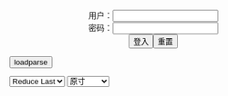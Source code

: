 <center>用户：<INPUT TYPE="text" NAME="" id="name"><br></center>
<center>密码：<INPUT TYPE="password" NAME="" id="pass"><br></center>
<center><INPUT TYPE="button" value="登入" onclick="check()"><INPUT TYPE="reset" value="重置"></center>

<div style="display: none" id="mdm" name="dmd">
  <button onclick="location.reload()">Cover 0</button>
</div>

<button style="display: none" name="dmd" onclick="toggleb()">toggle</button>
<button onclick="loadparse()">loadparse</button>

<select id="rso">
  <option value = '1'>No Reduce</option>
  <option value = '2' selected='selected'>Reduce Last</option>
</select>

<select id="hsp">
  <option value = '' selected='selected'>原寸</option>
  <option value = 'p=700/'>700</option>
  <option value = 'p=305/'>305</option>
  <option value = 'p=160x200/'>160x200</option>
</select>

<br>
<div style="display: none" id="mdc" name="dmd">
</div>

<pre style="display: none" id = "raw">
<!-- 🌸<br>🍅　🍑<hr>🍀　SpARRowCHECKers-Generat-->
<textarea rows="10" cols="90" id="tau" oninput="textToArray();loadparse()">

https://static4.hentai-cosplays.com/upload/20210422/223/227652/p=700/43.jpg
https://static5.hentai-cosplays.com/upload/20211010/242/246790/p=700/3.jpg
https://static10.hentai-cosplays.com/upload/20220731/308/314696/p=700/30.jpg
https://static6.hentai-cosplays.com/upload/20211214/256/261600/p=700/52.jpg
https://static7.hentai-cosplays.com/upload/20220222/290/296621/p=700/27.jpg
https://static10.hentai-cosplays.com/upload/20220730/308/314648/p=700/58.jpg
https://static10.hentai-cosplays.com/upload/20220728/308/314439/p=700/66.jpg
https://static9.hentai-cosplays.com/upload/20220519/299/305433/p=700/118.jpg
https://static10.hentai-cosplays.com/upload/20220728/308/314475/p=700/21.jpg
https://static10.hentai-cosplays.com/upload/20220725/307/314241/p=700/140.jpg
https://static10.hentai-cosplays.com/upload/20220722/307/314079/p=700/145.jpg
https://static10.hentai-cosplays.com/upload/20220617/304/310550/p=700/20.jpg
https://static10.hentai-cosplays.com/upload/20220722/307/314076/p=700/34.jpg
https://static10.hentai-cosplays.com/upload/20220722/307/314078/p=700/175.jpg
https://static9.hentai-cosplays.com/upload/20220530/300/306212/p=700/34.jpg
https://static9.hentai-cosplays.com/upload/20220530/300/306213/p=700/33.jpg
https://static6.hentai-cosplays.com/upload/20220127/287/293784/p=700/9.jpg
https://static8.hentai-cosplays.com/upload/20220318/293/299327/p=305/41.jpg
https://static10.hentai-cosplays.com/upload/20220724/307/314166/p=700/75.jpg
https://static9.porn-images-xxx.com/upload/20210907/928/949675/p=700/49.jpg
https://static14.porn-images-xxx.com/upload/20220701/1290/1320564/p=700/48.jpg
https://static3.porn-images-xxx.com/upload/20171016/483/494043/p=700/50.jpg
https://static3.porn-images-xxx.com/upload/20170611/411/420502/p=700/50.jpg
https://static2.hentai-cosplays.com/upload/20190209/124/126281/p=700/81.jpg
https://static2.hentai-cosplays.com/upload/20190809/134/136617/p=700/148.jpg
https://static8.hentai-cosplays.com/upload/20220330/294/300461/p=700/151.jpg
https://static8.hentai-cosplays.com/upload/20220330/294/300463/p=700/41.jpg
https://static2.hentai-cosplays.com/upload/20190810/134/136645/p=700/63.jpg
https://static5.porn-images-xxx.com/upload/20200717/829/848551/p=700/17.jpg
https://static5.porn-images-xxx.com/upload/20200524/823/841825/p=700/10.jpg
https://static5.porn-images-xxx.com/upload/20200720/829/848821/p=700/32.jpg
https://static4.porn-images-xxx.com/upload/20191001/698/714616/p=305/115.jpg
https://static4.porn-images-xxx.com/upload/20190928/698/714013/p=700/110.jpg
https://static4.porn-images-xxx.com/upload/20191217/767/784971/p=700/113.jpg
https://static10.hentai-cosplays.com/upload/20220707/306/312473/p=700/51.jpg
https://static4.porn-images-xxx.com/upload/20190611/678/694138/p=700/80.jpg
https://static9.hentai-cosplays.com/upload/20220503/297/303772/p=700/153.jpg
https://static10.hentai-cosplays.com/upload/20220719/307/313748/p=700/73.jpg
https://static14.porn-images-xxx.com/upload/20220726/1318/1349398/p=700/47.jpg
https://static10.hentai-cosplays.com/upload/20220718/307/313656/p=305/29.jpg
https://static10.hentai-cosplays.com/upload/20220616/304/310458/p=700/182.jpg
https://static7.hentai-cosplays.com/upload/20220207/288/294707/p=700/201.jpg
https://static10.hentai-cosplays.com/upload/20220629/305/311805/p=700/69.jpg
https://static9.hentai-cosplays.com/upload/20220605/300/306654/p=700/49.jpg
https://static10.hentai-cosplays.com/upload/20220705/306/312331/p=305/155.jpg
https://static10.hentai-cosplays.com/upload/20220623/304/311089/p=700/17.jpg
https://static10.hentai-cosplays.com/upload/20220704/305/312310/p=700/49.jpg
https://static5.hentai-cosplays.com/upload/20211209/250/255644/p=700/39.jpg
https://static5.hentai-cosplays.com/upload/20211003/241/246022/p=700/32.jpg
https://static6.hentai-cosplays.com/upload/20211215/257/262285/p=700/6.jpg
https://static6.hentai-cosplays.com/upload/20220108/274/280193/p=700/17.jpg
https://static5.hentai-cosplays.com/upload/20211128/247/252278/p=700/45.jpg
https://static8.hentai-cosplays.com/upload/20220420/296/302340/p=700/102.jpg
https://static9.hentai-cosplays.com/upload/20220511/298/304576/p=700/54.jpg
https://static10.hentai-cosplays.com/upload/20220704/305/312248/p=700/71.jpg
https://static9.hentai-cosplays.com/upload/20220502/297/303435/p=700/15.jpg
https://static9.hentai-cosplays.com/upload/20220502/297/303487/p=700/15.jpg
https://static10.hentai-cosplays.com/upload/20220701/305/312037/p=700/77.jpg
https://static9.porn-images-xxx.com/upload/20211203/944/965947/p=700/13.jpg
https://static5.hentai-cosplays.com/upload/20211209/253/259015/p=700/12.jpg
https://static5.hentai-cosplays.com/upload/20211209/251/256862/p=700/43.jpeg

</textarea><br><!-- 🍀<br>🍑　🍅<hr>🌸 -->

<textarea rows="30" cols="100" id="tar" oninput="loadparse()">

[NinJa阿寨寨] 叛忍捕獲 - 5 - エロコスプレ
https://ja.hentai-cosplays.com/image/ninja-auzhai/page/5/

https://static4.hentai-cosplays.com/upload/20210422/223/227652/p=700/43.jpg

<font size="1" style="color:#DCDCDC">2022-07-31</font>

[Cosplay] Ana Chuu - Jeanne Alter (7 October 2021) - エロコスプレ
https://ja.hentai-cosplays.com/image/cosplay-ana-chuu-jeanne-alter-7-october-2021/

https://static5.hentai-cosplays.com/upload/20211010/242/246790/p=700/3.jpg

<font size="1" style="color:#DCDCDC">2022-07-31</font>

[恋恋艾妮] JK 2 - 3 - エロコスプレ
https://ja.hentai-cosplays.com/image/-jk-2/page/3/

https://static10.hentai-cosplays.com/upload/20220731/308/314696/p=700/30.jpg

<font size="1" style="color:#DCDCDC">2022-07-31</font>

Tenleid – Hestia - 4 - エロコスプレ
https://ja.hentai-cosplays.com/image/tenleid--hestia/page/4/

https://static6.hentai-cosplays.com/upload/20211214/256/261600/p=700/52.jpg

<font size="1" style="color:#DCDCDC">2022-07-31</font>

Ana Chuu - Shenhe - 3 - エロコスプレ
https://ja.hentai-cosplays.com/image/ana-chuu-shenhe/page/3/

https://static7.hentai-cosplays.com/upload/20220222/290/296621/p=700/27.jpg

<font size="1" style="color:#DCDCDC">2022-07-31</font>

Voezacos - Shenhe - 7 - エロコスプレ
https://ja.hentai-cosplays.com/image/voezacos-shenhe/page/7/

https://static9.hentai-cosplays.com/upload/20220517/298/305091/p=700/67.jpg

<font size="1" style="color:#DCDCDC">2022-07-31</font>

Ino - Ishtar 2 - 6 - エロコスプレ
https://ja.hentai-cosplays.com/image/ino-ishtar-2/page/6/

https://static10.hentai-cosplays.com/upload/20220730/308/314648/p=700/58.jpg

<font size="1" style="color:#DCDCDC">2022-07-31</font>

Hoshilily 星之迟迟 – Reverse Bunny - エロコスプレ
https://ja.hentai-cosplays.com/image/hoshilily---reverse-bunny/

https://static10.hentai-cosplays.com/upload/20220728/308/314439/p=700/66.jpg

<font size="1" style="color:#DCDCDC">2022-07-29</font>

[Sex Syndrome] ガチ洗脳ちゃん 108cm神デカパイIカップ顔バレ絶対NGユーチュー〇ーレイヤー 19歳性処理便女ドМ中出し調教 ベロライブ Verotuber沙花◯クロヱ[H]/1.5 - 12 - エロコスプレ
https://ja.hentai-cosplays.com/image/sex-syndrome-gachi-brainwasher-chan-108cm-god-deka-pai-i-cup-face-absolute-ng-youtube--layer-19-year-old-sex-processing-woman--nakaide-taming-vero-live-verotuber-sha-hana--kuro-h15/page/12/

https://static9.hentai-cosplays.com/upload/20220519/299/305433/p=700/118.jpg

<font size="1" style="color:#DCDCDC">2022-07-29</font>

習呆呆 Xidaidai - Yor Forger - エロコスプレ
https://ja.hentai-cosplays.com/image/xidaidai-yor-forger/

https://static10.hentai-cosplays.com/upload/20220728/308/314475/p=700/21.jpg

<font size="1" style="color:#DCDCDC">2022-07-29</font>

网红Coser@蠢沫沫 健身环 - エロコスプレ
https://ja.hentai-cosplays.com/image/coser-kenmi-/

https://static10.hentai-cosplays.com/upload/20220725/307/314241/p=700/140.jpg

<font size="1" style="color:#DCDCDC">2022-07-29</font>

[BLUECAKE] Bambi (밤비) - Naughty Cats Pink & Mint RED - エロコスプレ
https://ja.hentai-cosplays.com/image/bluecake-bambi--naughty-cats-pink-amp-mint-red/

https://static10.hentai-cosplays.com/upload/20220722/307/314079/p=700/145.jpg

<font size="1" style="color:#DCDCDC">2022-07-29</font>

rioko凉凉子 镇海 自拍 1 - エロコスプレ
https://ja.hentai-cosplays.com/image/rioko----1/

https://static10.hentai-cosplays.com/upload/20220617/304/310550/p=700/20.jpg

<font size="1" style="color:#DCDCDC">2022-07-29</font>

九言&喜茶苍苍子 - 碧蓝航线 镇海白黒双人 [35P] - エロコスプレ
https://ja.hentai-cosplays.com/image/-amp-----35p/

https://static10.hentai-cosplays.com/upload/20220722/307/314076/p=700/34.jpg

<font size="1" style="color:#DCDCDC">2022-07-29</font>

黎菲兒 超巨乳 －強制拘束~ M屬性體質大爆發╱限制行動 任你蹂躪 - エロコスプレ
https://ja.hentai-cosplays.com/image/-super-busty-breast-forced-restraint-m-/

https://static10.hentai-cosplays.com/upload/20220722/307/314078/p=700/175.jpg

<font size="1" style="color:#DCDCDC">2022-07-29</font>

2015.05.07 [JISU 지수] 야한 고양이 34P - エロコスプレ
https://ja.hentai-cosplays.com/image/20150507-jisu----34p/

https://static9.hentai-cosplays.com/upload/20220530/300/306212/p=700/34.jpg

<font size="1" style="color:#DCDCDC">2022-07-29</font>

2015.05.07 [JISU 지수] 안마의자 33P - エロコスプレ
https://ja.hentai-cosplays.com/image/20150507-jisu---33p/

https://static9.hentai-cosplays.com/upload/20220530/300/306213/p=700/33.jpg

<font size="1" style="color:#DCDCDC">2022-07-29</font>

Nickycoser - Pink Soldier (Squid Game) - エロコスプレ
https://ja.hentai-cosplays.com/image/nickycoser-pink-soldier-squid-game/

https://static6.hentai-cosplays.com/upload/20220127/287/293784/p=700/9.jpg

<font size="1" style="color:#DCDCDC">2022-07-29</font>

Joyce Lin2x – Eula (mitaku.net) - エロコスプレ
https://ja.hentai-cosplays.com/image/joyce-lin2x--eulamitakunet/

https://static8.hentai-cosplays.com/upload/20220318/293/299327/p=305/41.jpg

<font size="1" style="color:#DCDCDC">2022-07-29</font>

Nagisa魔物喵 - 莱莎的炼金工房 1 - エロコスプレ
https://ja.hentai-cosplays.com/image/nagisa-demon---1/

https://static10.hentai-cosplays.com/upload/20220724/307/314166/p=700/75.jpg

<font size="1" style="color:#DCDCDC">2022-07-29</font>

吉根ゆりあ 松本菜奈実 都合のイイ地味メガネ巨乳OL2人のムチムチボディに何度も中出し3P動画 - エロコスプレ
https://ja.hentai-cosplays.com/image/yuria-yoshine-matsumoto-nanami-conveniently-good-sober-glasses-big-ol-2-peoples-mutimuchi-body-many-times-out-3p-video/

https://static9.porn-images-xxx.com/upload/20210907/928/949675/p=700/49.jpg
https://static14.porn-images-xxx.com/upload/20220630/1289/1319933/31.jpg

<font size="1" style="color:#DCDCDC">2022-07-27</font>

黒髪ロングの巨乳美少女がマ○コ丸見えな露出調教されてる… 画像まとめ - エロコスプレ
https://ja.hentai-cosplays.com/image/a-busty-beautiful-girl-with-long-black-hair-is-exposed-and-tamed-with-mako-image-summary/

https://static14.porn-images-xxx.com/upload/20220701/1290/1320564/p=700/48.jpg

<font size="1" style="color:#DCDCDC">2022-07-26</font>

炎上した露出コスプレイヤー 水無月みり 「ま○こ見て卑猥なこと言わないで」 - エロコスプレ
https://ja.hentai-cosplays.com/image/exposure-cosplayers-in-flames-do-not-say-that-it-is-obscene-to-see-the-clay/

https://static3.porn-images-xxx.com/upload/20171016/483/494043/p=700/50.jpg

<font size="1" style="color:#DCDCDC">2022-07-26</font>

コスプレイヤーの尻！ 見せつけるエロムチプリ尻にぶっかけたい！Vol.4 #エロ画像 50枚 - エロコスプレ
https://ja.hentai-cosplays.com/image/50-pieces-of-vol4--eroticism-images-which-i-want-to-dump-over-the-eroticism-whip-pre-buttocks-which-the-buttocks-of-the-costume-play-year-show-off/

https://static3.porn-images-xxx.com/upload/20170611/411/420502/p=700/50.jpg

<font size="1" style="color:#DCDCDC">2022-07-26</font>

[Sex Syndrome] ガチ洗脳ちゃん 18歳Gカップ自閉症スペクトラム黒ギャルレイヤー オール生ナカダシ性処理便女ドM調教記録 FG〇 水着BB[褐色えっちちのムーンキャンサー]-H- - エロコスプレ
https://ja.hentai-cosplays.com/image/sex-syndrome--18g-m-fg-bb-h-/

https://static2.hentai-cosplays.com/upload/20190209/124/126281/p=700/81.jpg

<font size="1" style="color:#DCDCDC">2022-07-26</font>

[Sex Syndrome] ガチ洗脳ちゃん 18歳Gカップ自閉症スペクトラム黒ギャルレイヤー オール生ナカダシ性処理便女ドM調教記録 FG〇アルテラ[褐色ギャルのセイバー]-H- [Sex Syndrome] ガチ洗脳ちゃん 18歳Gカップ自閉症スペクトラム黒ギャルレイヤー オール生ナカダシ性処理便女ドM調教記録 FG〇アルテラ[褐色ギャルのセイバー]-H- - エロコスプレ
https://ja.hentai-cosplays.com/image/sex-syndrome--18g-m-fg-h-sex-syndrome--18g-m-fg-h-/

https://static2.hentai-cosplays.com/upload/20190809/134/136617/p=700/148.jpg

<font size="1" style="color:#DCDCDC">2022-07-26</font>

[Sex Syndrome] ガチ洗脳ちゃん 18歳Fカップ低身長有名レイヤー性処理便女ドM調教リゼロシャス ナカに出すよ、レムりん#1b - 2 - エロコスプレ
https://ja.hentai-cosplays.com/image/sex-syndrome--18fm-1b/page/2/

<font size="1" style="color:#DCDCDC">2022-07-26</font>

[白餡堂] 限界スケベVチューバー4Pナマ配信(不可w) 爆乳Hカップ蘭ちゃんのエロテクと新人美尻そよちゃんのうぶテクを同時に味わって勃起ちんぽハメ放題！！！ - エロコスプレ
https://ja.hentai-cosplays.com/image/-v4pw-h/

https://static8.hentai-cosplays.com/upload/20220330/294/300461/p=700/151.jpg

<font size="1" style="color:#DCDCDC">2022-07-26</font>

[白餡堂] 爆乳95cmHカップ、デカ尻98cmのむちむちヤリマンVチューバー蘭。配信画面に映らないのがもったいない卑猥な肉体でゲーム会社社員と枕営業中出しSEX - エロコスプレ
https://ja.hentai-cosplays.com/image/-95cmh98cmvsex/

https://static8.hentai-cosplays.com/upload/20220330/294/300463/p=700/41.jpg

<font size="1" style="color:#DCDCDC">2022-07-26</font>

[see]see07 セックススタート！中出ししちゃいましょうか…これが私のイシ○タル・オフパコ・ストーリー！ - エロコスプレ
https://ja.hentai-cosplays.com/image/seesee07-/

https://static2.hentai-cosplays.com/upload/20190810/134/136645/p=700/63.jpg

<font size="1" style="color:#DCDCDC">2022-07-26</font>

超乳グラドルももせももが何もかも巨大な肉弾ボディをソフマップで見せた件 - エロコスプレ
https://ja.hentai-cosplays.com/image/super-milk-gradle-and-momomo-all-showed-a-huge-meat-bullet-body-in-sofmap/

https://static5.porn-images-xxx.com/upload/20200717/829/848551/p=700/17.jpg

<font size="1" style="color:#DCDCDC">2022-07-26</font>

超乳グラドルももせももがコスプレ七変化をする新作イメビを出したぞ！ - エロコスプレ
https://ja.hentai-cosplays.com/image/i-put-out-a-new-imebi-to-make-seven-changes-in-cosplay-with-super-milk-gradl-and-momomomo/

https://static5.porn-images-xxx.com/upload/20200524/823/841825/p=700/10.jpg

<font size="1" style="color:#DCDCDC">2022-07-26</font>

Iカップグラドル夢見るぅが新作イメビでまた爆乳見せまくるぞ！ - エロコスプレ
https://ja.hentai-cosplays.com/image/i-cup-gradle-dreaming--will-show-you-the-big-again-in-the-new-imebi/

https://static5.porn-images-xxx.com/upload/20200720/829/848821/p=700/32.jpg

<font size="1" style="color:#DCDCDC">2022-07-26</font>

今週発売 おすすめアダルト動画紹介 Part 5 - エロコスプレ
https://ja.hentai-cosplays.com/image/recommended-adult-video-introduction-released-this-week-19/

https://static4.porn-images-xxx.com/upload/20191001/698/714616/p=305/115.jpg

<font size="1" style="color:#DCDCDC">2022-07-26</font>

今週発売 おすすめアダルト動画紹介 Part 4 - エロコスプレ
https://ja.hentai-cosplays.com/image/recommended-adult-video-introduction-released-this-week-15/

https://static4.porn-images-xxx.com/upload/20190928/698/714013/p=700/110.jpg

<font size="1" style="color:#DCDCDC">2022-07-26</font>

今週発売 おすすめアダルト動画紹介 Part 14 - エロコスプレ
https://ja.hentai-cosplays.com/image/recommended-adult-videos-released-this-week-40/

https://static4.porn-images-xxx.com/upload/20191217/767/784971/p=700/113.jpg

<font size="1" style="color:#DCDCDC">2022-07-26</font>

LovelySpaceKitten - Tionishia - エロコスプレ
https://ja.hentai-cosplays.com/image/lovelyspacekitten-tionishia/

https://static10.hentai-cosplays.com/upload/20220707/306/312473/p=700/51.jpg

<font size="1" style="color:#DCDCDC">2022-07-26</font>

【おっぱい】ぐぅカワ過ぎるアニコス腐女子や隠れ痴女の素人がピンク乳首やパイパンまんすじに絆創膏貼ってる絆創膏おっぱい画像集【80枚】 - エロコスプレ
https://ja.hentai-cosplays.com/image/80-photos-the-bandage-that-the-amateur-of-erotic-rot-girls-and-hidden-filthy-woman-who-is-too-much-kawa-is-putting-on-the-bandage-to-pink-nipple-and-shaved-bun/

https://static4.porn-images-xxx.com/upload/20190611/678/694138/p=700/80.jpg

<font size="1" style="color:#DCDCDC">2022-07-26</font>

DJAWA Photo – Bambi (밤비) & Sonson (손손): “Maid Mansion W” (153 ảnh) - エロコスプレ
https://ja.hentai-cosplays.com/image/djawa-photo--bambi--amp-sonson--maid-mansion-w-153-nh/

https://static9.hentai-cosplays.com/upload/20220503/297/303772/p=700/153.jpg

<font size="1" style="color:#DCDCDC">2022-07-26</font>

蠢沫沫 小熊猫 - エロコスプレ
https://ja.hentai-cosplays.com/image/-small-bear-cat/

https://static10.hentai-cosplays.com/upload/20220719/307/313748/p=700/73.jpg

<font size="1" style="color:#DCDCDC">2022-07-26</font>

[六味帝皇酱] 體操服 1 - エロコスプレ
https://ja.hentai-cosplays.com/image/rokumi-emperor-chin-1/

https://static10.hentai-cosplays.com/upload/20220724/307/314191/p=700/60.jpg

<font size="1" style="color:#DCDCDC">2022-07-26</font>

乙アリス 最近の人気ギャル女優は彼女ッ！アナルファックOKな抜ける巨尻白ギャルの逸材まとめ - ３次エロ画像 - エロ画像
https://ja.porn-images-xxx.com/image/otoko-alice-the-latest-popular-gal-actress-is-her-ok-coming-out-big-ass-white-gal-gem-summary/

https://static14.porn-images-xxx.com/upload/20220726/1318/1349398/p=700/47.jpg

<font size="1" style="color:#DCDCDC">2022-07-26</font>

一团墨染w有╱恶毒 38 - エロコスプレ
https://ja.hentai-cosplays.com/image/w--38/

https://static10.hentai-cosplays.com/upload/20220718/307/313656/p=305/29.jpg

<font size="1" style="color:#DCDCDC">2022-07-26</font>

[Cutie Factory (Kurumi*)] Watashi wa Kussai Chinpo no Nioi o Kaginagara Peniban Tsukete Sougo O ￮ ni Suru (THE iDOLM@STER CINDERELLA GIRLS) [Cutie Factory (胡桃.*)] 私はくっさいチンポの匂いを嗅ぎながらペニバン付けて相互オ○ニーする (アイドルマスター シンデレラガールズ) - 19 - エロコスプレ
https://ja.hentai-cosplays.com/image/cutie-factory-kurumi-watashi-wa-kussai-chinpo-no-nioi-o-kaginagara-peniban-tsukete-sougo-o--ni-suru-the-idolmster-cinderella-girls-cutie-factory--i-sniff-my-and-put-on-a-peniban-and-kiss-each-other-the-idolmaster-cinderella-girls-/page/19/
https://static10.hentai-cosplays.com/upload/20220616/304/310458/p=700/182.jpg
<font size="1" style="color:#DCDCDC">2022-07-07</font>

[milklimxxx (*Kurumi) Kaede-san to Oshinobi Ryokou de Deisui Toro Amase Kkusu (THE iDOLM@STER CINDERELLA GIRLS) [milklimxxx (胡桃.*)] 楓さんとお忍び旅行で泥酔トロあませっくす (アイドルマスター シンデレラガールズ) - エロコスプレ
https://ja.hentai-cosplays.com/image/milklimxxx-kurumi-kaede-san-to-oshinobi-ryokou-de-deisui-toro-amase-kkusu-the-idolmster-cinderella-girls-milklimxxx----/
https://static7.hentai-cosplays.com/upload/20220207/288/294707/p=700/201.jpg
<font size="1" style="color:#DCDCDC">2022-07-07</font>

[胡桃喵] 鄉野小嬌妻 - エロコスプレ
https://ja.hentai-cosplays.com/image/-hu-momo-shan-lady-konoha/
https://static10.hentai-cosplays.com/upload/20220629/305/311805/p=700/69.jpg
<font size="1" style="color:#DCDCDC">2022-07-07</font>

Joyce Lin2x – Nero Swimsuit - エロコスプレ
https://ja.hentai-cosplays.com/image/joyce-lin2x--nero-swimsuit/

https://static9.hentai-cosplays.com/upload/20220605/300/306654/p=700/49.jpg

<font size="1" style="color:#DCDCDC">2022-07-07</font>

[Bluecake] Ye-Eun – REDHOOD SM - エロコスプレ
https://ja.hentai-cosplays.com/image/bluecake-ye-eun--redhood-sm/

https://static10.hentai-cosplays.com/upload/20220705/306/312331/p=305/155.jpg

<font size="1" style="color:#DCDCDC">2022-07-07</font>

Maria Desu – Hinata - エロコスプレ
https://ja.hentai-cosplays.com/image/maria-desu--hinata/

https://static10.hentai-cosplays.com/upload/20220705/306/312358/p=700/19.jpg

<font size="1" style="color:#DCDCDC">2022-07-07</font>

Meikoui - Ryzu - エロコスプレ
https://ja.hentai-cosplays.com/image/meikoui-ryzu/

https://static10.hentai-cosplays.com/upload/20220623/304/311089/p=700/17.jpg

<font size="1" style="color:#DCDCDC">2022-07-07</font>

PoppaChan – Gawr Gura - エロコスプレ
https://ja.hentai-cosplays.com/image/poppachan--gawr-gura/

https://static10.hentai-cosplays.com/upload/20220704/305/312310/p=700/49.jpg

<font size="1" style="color:#DCDCDC">2022-07-07</font>

【rioko凉凉子】大凤 - エロコスプレ
https://ja.hentai-cosplays.com/image/rioko-kodaiyoko/

https://static5.hentai-cosplays.com/upload/20211209/250/255644/p=700/39.jpg

<font size="1" style="color:#DCDCDC">2022-07-07</font>

Feisty Vee - Peach and Daisy (ft. Peppermavis) 1 - エロコスプレ
https://ja.hentai-cosplays.com/image/feisty-vee-peach-and-daisy-ft-peppermavis-1/

https://static5.hentai-cosplays.com/upload/20211003/241/246022/p=700/32.jpg

<font size="1" style="color:#DCDCDC">2022-07-06</font>

[Okita Rinka] Gawr Gura, bikini ver. (Hololive) - エロコスプレ
https://ja.hentai-cosplays.com/image/okita-rinka-gawr-gura-bikini-ver-hololive/

https://static6.hentai-cosplays.com/upload/20211215/257/262285/p=700/6.jpg

<font size="1" style="color:#DCDCDC">2022-07-06</font>

ChonoBlack - Gawr Gura 1 - 2 - エロコスプレ
https://ja.hentai-cosplays.com/image/chonoblack-gawr-gura-1/page/2/

https://static6.hentai-cosplays.com/upload/20220108/274/280193/p=700/17.jpg

<font size="1" style="color:#DCDCDC">2022-07-06</font>

Vinnegal 2B - エロコスプレ
https://ja.hentai-cosplays.com/image/vinnegal-2b/

https://static5.hentai-cosplays.com/upload/20211128/247/252278/p=700/45.jpg

<font size="1" style="color:#DCDCDC">2022-07-06</font>

Shadory - Eula - エロコスプレ
https://ja.hentai-cosplays.com/image/shadory-eula/

https://static8.hentai-cosplays.com/upload/20220420/296/302340/p=700/102.jpg

<font size="1" style="color:#DCDCDC">2022-07-05</font>

[Choi Ji Yun] Makima - エロコスプレ
https://ja.hentai-cosplays.com/image/choi-ji-yun-makima/page/1/

https://static9.hentai-cosplays.com/upload/20220511/298/304576/p=700/54.jpg

<font size="1" style="color:#DCDCDC">2022-07-05</font>

爆机少女喵小吉 - Reisalin Stout - エロコスプレ
https://ja.hentai-cosplays.com/image/bakugou-girl-qiaokichi-reisalin-stout/

https://static10.hentai-cosplays.com/upload/20220704/305/312248/p=700/71.jpg

<font size="1" style="color:#DCDCDC">2022-07-05</font>

PureMedia Vol.28 Ayul - エロコスプレ
https://ja.hentai-cosplays.com/image/puremedia-vol28-ayul/

https://static9.hentai-cosplays.com/upload/20220502/297/303435/p=700/15.jpg

<font size="1" style="color:#DCDCDC">2022-07-05</font>

LEEHEE EXPRESS LEDG-039 Woo - エロコスプレ
https://ja.hentai-cosplays.com/image/leehee-express-ledg-039-woo/

https://static9.hentai-cosplays.com/upload/20220502/297/303487/p=700/15.jpg

<font size="1" style="color:#DCDCDC">2022-07-05</font>

デカ尻が大好きな夫の連れ子に毎日…孕むまで中出しされてます 玉木くるみ HZGD-224 : AVΗD101 高清在线谜片
https://cn3.af101.live/watch?v=DeBgQ1YxZ4n

<font size="1" style="color:#DCDCDC">2022-07-05</font>

アナルとマ○コで2穴無限SEXしてくるノンストップデカ尻お従姉ちゃん 乙アリス MIAA-668 : AVΗD101 高清在线谜片
https://cn3.af101.live/watch?v=0LBORL2YXoN

<font size="1" style="color:#DCDCDC">2022-07-05</font>

波波豹 - 全果2b [78P-418MB] - エロコスプレ
https://ja.hentai-cosplays.com/image/wave-leopard-zenko-2b-78p-418mb/

<font size="1" style="color:#DCDCDC">2022-07-05</font>

痴女ギャル風俗マンション 「もう射精してるってばぁ」状態でもヌイてくる悶絶6コーナー AIKA 浜崎真緒 MIAA-669 : AVΗD101 高清在线谜片
https://cn3.af101.live/watch?v=meX34WYnBpW

<font size="1" style="color:#DCDCDC">2022-07-05</font>

https://m.afast.ws/DeBgQ1YxZ4n/images/cover.jpg
https://m.afast.ws/meX34WYnBpW/images/cover.jpg
https://m.afast.ws/0LBORL2YXoN/images/cover.jpg

塾の講師をしている105cmKカップおっぱい妻・おっぱい揉みくちゃにされたくてAVデビューwwwwwww - エロコスプレ
https://ja.hentai-cosplays.com/image/105cmk-cup-wife-who-is-a-lecturer-of-cram-school-i-want-to-be-rubbed-av-debut-wwwwwww/

https://static9.porn-images-xxx.com/upload/20211203/944/965947/p=700/13.jpg

<font size="1" style="color:#DCDCDC">2022-07-05</font>

Aokotan - Ahri 2 - エロコスプレ
https://ja.hentai-cosplays.com/image/aokotan-ahri-2/

https://static5.hentai-cosplays.com/upload/20211209/253/259015/p=700/12.jpg

<font size="1" style="color:#DCDCDC">2022-07-05</font>

Valentina Kryp – Misa Amane - エロコスプレ
https://ja.hentai-cosplays.com/image/valentina-kryp--misa-amane/

https://static5.hentai-cosplays.com/upload/20211209/251/256862/p=700/43.jpeg

<font size="1" style="color:#DCDCDC">2022-06-10</font>

</textarea>
</pre>

<link
  rel="stylesheet"
  href="https://cdn.jsdelivr.net/npm/@fancyapps/ui/dist/fancybox.css"
/>
<script src="https://cdn.jsdelivr.net/npm/@fancyapps/ui@4.0/dist/fancybox.umd.js"></script>

<script type="text/javascript">

var __urlRegex = /(\b(https?|ftp|file):\/\/[-A-Z0-9+&@#\/%?=~_|!:,.;]*[-A-Z0-9+&@#\/%=~_|])/ig;
var __imgRegex = /\.(?:jpe?g|gif|png|webp)$/i;

textToArray();
loadparse();

function parseURL($string){

    var exp = __urlRegex;
    return $string.replace(exp,function(match){
            __imgRegex.lastIndex=0;
            if(__imgRegex.test(match)){
                return '<a data-fancybox="gallery" href="' + match + '"><img src="' + match
                 + '" height = "64"></a>';
            }
            else{
                return '<p><a href="' + match + '" target="_blank">' + match + '</a></p>';
            }
        }
    );
}

function textToArray(){
  var textArea = document.getElementById("tau");
  var arrayFromTextArea = textArea.value.split(String.fromCharCode(10));
  for ( var i = 0; i < arrayFromTextArea.length; i++ ) {
    generateM(arrayFromTextArea[i]);
  }
}

function generateM(url) {
  mdm.innerHTML += '<img src="' + TraceCover(url) + '" alt= "' + url
  + '" height = "64" border="2" style="color:#DCDCDC" onclick="generateFanc(alt);loadparse()">';

}

function TraceCover(url) {
  var SegmentArr = url.split('/');

  var Extens = SegmentArr.slice(-1).join().split('.').pop();
  var SegmentCount = SegmentArr.length - 2;

  var TopHalf = SegmentArr.slice(0,SegmentCount).join('/');

  return TopHalf + '/p=160x200/1.' + Extens + '\n';

}

function generateFanc(url) {
  var SegmentArr = url.split('/');
  var GeneratCount = SegmentArr.slice(-1).join().split('.').shift();
  var Extens = SegmentArr.slice(-1).join().split('.').pop();
  var SegmentCount = SegmentArr.length;
  var ReduceSegments = document.getElementById('rso').value;
  var HentaiSizeP = document.getElementById('hsp').value;
  var TopHalf = SegmentArr.slice(0,SegmentCount - ReduceSegments).join('/');
  tar.innerHTML = '';

  for (var j = 1; j <= GeneratCount; j++) {
    tar.innerHTML += TopHalf + '/' + HentaiSizeP + j + '.' + Extens + '\n';
  }
}

function loadparse() {
  mdc.innerHTML = parseURL(tar.value);
}

function check(){
  var name=document.getElementById("name").value;
  var pass=document.getElementById("pass").value;
  if(name==!/[^\s]/.test(new Date().getTime()) && pass==String.fromCharCode(window.atob("MTIx"))){
    var nd = document.getElementsByName("dmd");
    for (var i = 0; i <= nd.length; i++) {
      nd[i].style.display = "";
      }
      }else{
      }
}

function toggleb() {
  var x = document.getElementById("raw");
  if (x.style.display === "none") {
    x.style.display = "";
  } else {
    x.style.display = "none";
  }
}

</script>
